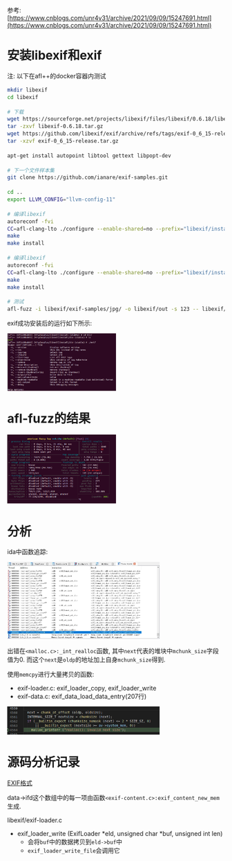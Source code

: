 参考: [https://www.cnblogs.com/unr4v31/archive/2021/09/09/15247691.html](https://www.cnblogs.com/unr4v31/archive/2021/09/09/15247691.html)

# 安装libexif和exif
注: 以下在afl++的docker容器内测试
```sh
mkdir libexif
cd libexif

# 下载
wget https://sourceforge.net/projects/libexif/files/libexif/0.6.18/libexif-0.6.18.tar.gz
tar -zxvf libexif-0.6.18.tar.gz
wget https://github.com/libexif/exif/archive/refs/tags/exif-0_6_15-release.tar.gz
tar -xzvf exif-0_6_15-release.tar.gz

apt-get install autopoint libtool gettext libpopt-dev

# 下一个文件样本集
git clone https://github.com/ianare/exif-samples.git

cd ..
export LLVM_CONFIG="llvm-config-11"

# 编译libexif
autoreconf -fvi
CC=afl-clang-lto ./configure --enable-shared=no --prefix="libexif/install/"
make
make install

# 编译libexif
autoreconf -fvi
CC=afl-clang-lto ./configure --enable-shared=no --prefix="libexif/install/" PKG_CONFIG_PATH=libexif/install/lib/pkgconfig
make
make install

# 测试
afl-fuzz -i libexif/exif-samples/jpg/ -o libexif/out -s 123 -- libexif/install/bin/exif @@
```

exif成功安装后的运行如下所示:

<img alt="why1" src="./pic/exif.png" width="50%" height="50%">

# afl-fuzz的结果

<img alt="why1" src="./pic/fuzz.png" width="50%" height="50%">

# 分析
ida中函数追踪:

<img alt="why1" src="./pic/ida_exif_func_trace.jpg" width="70%" height="70%">

出错在`<malloc.c>:_int_realloc`函数, 其中`next`代表的堆块中`mchunk_size`字段值为0. 而这个`next`是`oldp`的地址加上自身`mchunk_size`得到.

使用`memcpy`进行大量拷贝的函数: 
* exif-loader.c: exif_loader_copy, exif_loader_write
* exif-data.c: exif_data_load_data_entry(207行)

<img alt="why1" src="./pic/_int_realloc.png" width="70%" height="70%">

# 源码分析记录
[EXIF格式](https://cloud.tencent.com/developer/article/1427939)

data->ifd这个数组中的每一项由函数`<exif-content.c>:exif_content_new_mem`生成.

libexif/exif-loader.c
* exif_loader_write (ExifLoader *eld, unsigned char *buf, unsigned int len)
    * 会将`buf`中的数据拷贝到`eld->buf`中
    * `exif_loader_write_file`会调用它